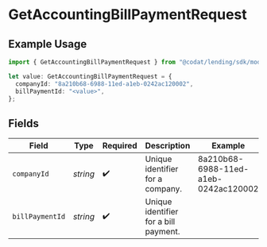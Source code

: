 # GetAccountingBillPaymentRequest

## Example Usage

```typescript
import { GetAccountingBillPaymentRequest } from "@codat/lending/sdk/models/operations";

let value: GetAccountingBillPaymentRequest = {
  companyId: "8a210b68-6988-11ed-a1eb-0242ac120002",
  billPaymentId: "<value>",
};
```

## Fields

| Field                                 | Type                                  | Required                              | Description                           | Example                               |
| ------------------------------------- | ------------------------------------- | ------------------------------------- | ------------------------------------- | ------------------------------------- |
| `companyId`                           | *string*                              | :heavy_check_mark:                    | Unique identifier for a company.      | 8a210b68-6988-11ed-a1eb-0242ac120002  |
| `billPaymentId`                       | *string*                              | :heavy_check_mark:                    | Unique identifier for a bill payment. |                                       |